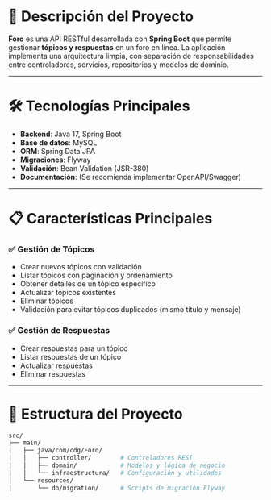 # 📌 Descripción del Proyecto

**Foro** es una API RESTful desarrollada con **Spring Boot** que permite gestionar **tópicos y respuestas** en un foro en línea. La aplicación implementa una arquitectura limpia, con separación de responsabilidades entre controladores, servicios, repositorios y modelos de dominio.

---

# 🛠️ Tecnologías Principales

- **Backend**: Java 17, Spring Boot  
- **Base de datos**: MySQL  
- **ORM**: Spring Data JPA  
- **Migraciones**: Flyway  
- **Validación**: Bean Validation (JSR-380)  
- **Documentación**: (Se recomienda implementar OpenAPI/Swagger)  

---

# 📋 Características Principales

### ✅ Gestión de Tópicos

- Crear nuevos tópicos con validación
- Listar tópicos con paginación y ordenamiento
- Obtener detalles de un tópico específico
- Actualizar tópicos existentes
- Eliminar tópicos
- Validación para evitar tópicos duplicados (mismo título y mensaje)

### ✅ Gestión de Respuestas

- Crear respuestas para un tópico
- Listar respuestas de un tópico
- Actualizar respuestas
- Eliminar respuestas

---

# 🚀 Estructura del Proyecto

```bash
src/
├── main/
│   ├── java/com/cdg/Foro/
│   │   ├── controller/        # Controladores REST
│   │   ├── domain/            # Modelos y lógica de negocio
│   │   └── infraestructura/   # Configuración y utilidades
│   └── resources/
│       └── db/migration/      # Scripts de migración Flyway
